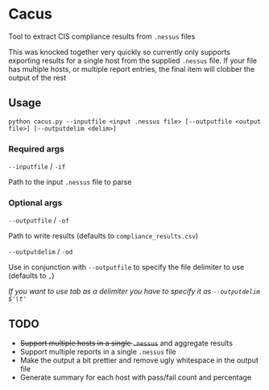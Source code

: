 # Cacus
Tool to extract CIS compliance results from `.nessus` files

This was knocked together very quickly so currently only supports exporting results for a single host from the supplied `.nessus` file.  If your file has multiple hosts, or multiple report entries, the final item will clobber the output of the rest

## Usage
`python cacus.py --inputfile <input .nessus file> [--outputfile <output file>] [--outputdelim <delim>]` 

### Required args
`--inputfile` / `-if`

Path to the input `.nessus` file to parse

### Optional args
`--outputfile` / `-of`

Path to write results (defaults to `compliance_results.csv`)

`--outputdelim` / `-od`

Use in conjunction with `--outputfile` to specify the file delimiter to use (defaults to `,`)

*If you want to use tab as a delimiter you have to specify it as `--outputdelim $'\t'`*

## TODO
* ~~Support multiple hosts in a single `.nessus`~~ and aggregate results
* Support multiple reports in a single `.nessus` file
* Make the output a bit prettier and remove ugly whitespace in the output file
* Generate summary for each host with pass/fail count and percentage